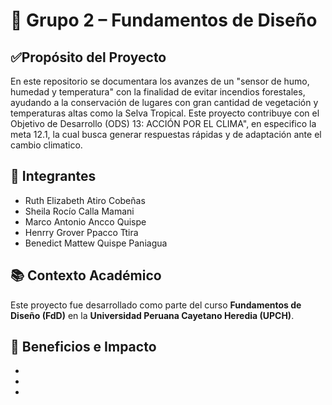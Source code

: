 # 🧪 Grupo 2 – Fundamentos de Diseño

## ✅Propósito del Proyecto
En este repositorio se documentara los avanzes de un "sensor de humo, humedad y temperatura" con la finalidad de evitar incendios forestales, ayudando a la conservación de lugares con gran cantidad de vegetación y temperaturas altas como la Selva Tropical.
Este proyecto contribuye con el Objetivo de Desarrollo (ODS) 13: ACCIÓN POR EL CLIMA", en especifico la meta 12.1, la cual busca generar respuestas rápidas y de adaptación ante el cambio climatico.

## 👥 Integrantes
- Ruth Elizabeth Atiro Cobeñas
- Sheila Rocío Calla Mamani 
- Marco Antonio Ancco Quispe  
- Henrry Grover Ppacco Ttira
- Benedict Mattew Quispe Paniagua 


## 📚 Contexto Académico
Este proyecto fue desarrollado como parte del curso **Fundamentos de Diseño (FdD)** en la **Universidad Peruana Cayetano Heredia (UPCH)**.

## 🌱 Beneficios e Impacto
- 
- 
- 
